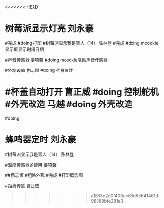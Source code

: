 <<<<<<< HEAD
# 树莓派显示灯亮  刘永豪
#完成
#doing
打印
#树莓派显示我是盲人（14）  陈林登
#完成
#doing
mcookle 显示屏显示时间日期

#声音传感器 姜项馨
#doing
moockle驱动声音传感器

#外观设置   杨志恒
#doing
杯身设计

#杯盖自动打开   曹正威
#doing
控制舵机
#外壳改造 马越
#doing
外壳改造
=======
#doing
##

# 蜂鸣器定时  刘永豪



#树莓派显示我是盲人（14）  陈林登



#温度传感器的使用 姜项馨



##杨志恒
#粗略外观 
#完成
#打印概念图


#距离传感   曹正威
>>>>>>> a1863e2d0f400cc66d55641461d98689bfe281e3
